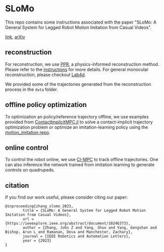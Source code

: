 # SLoMo
This repo contains some instructions associated with the paper "SLoMo: A General System for Legged Robot Motion Imitation from Casual Videos". 

[link](https://ieeexplore.ieee.org/abstract/document/10246373), [arXiv](https://arxiv.org/pdf/2304.14389.pdf)


## reconstruction
For reconstruction, we use [PPR](https://gengshan-y.github.io/ppr/), a physics-informed reconstruction method. Please refer to the [instructions](https://github.com/gengshan-y/ppr) for more details. For general monocular reconstruction, please checkout [Lab4d](https://lab4d-org.github.io/lab4d/). 

We provided some of the trajectories generated from the reconstruction process in the `data` folder.

## offline policy optimization
To optimization an policy/reference trajectory offline, we use examples provided from [ContactImplicitMPC.jl](https://github.com/dojo-sim/ContactImplicitMPC.jl) to solve a contact-implicit trajectory optimization problem or optimize an imitation-learning policy using the [motion_imitation repo](https://github.com/erwincoumans/motion_imitation).

## online control
To control the robot online, we use [CI-MPC](https://github.com/dojo-sim/ContactImplicitMPC.jl) to track offline trajectories. One can also inference the network trained from imitation learning to generate controls on quadrupeds.

## citation
If you find our work useful, please consider citing our paper:
```
@inproceeding{zhang_slomo_2023,
        title = {SLoMo: A General System for Legged Robot Motion Imitation from Casual Videos},
        url = {https://ieeexplore.ieee.org/abstract/document/10246373},
        author = {Zhang, John Z and Yang, Shuo and Yang, Gengshan and Bishop, Arun L and Ramanan, Deva and Manchester, Zachary},
        journal = {IEEE Robotics and Automation Letters},
        year = {2023}
}
```
